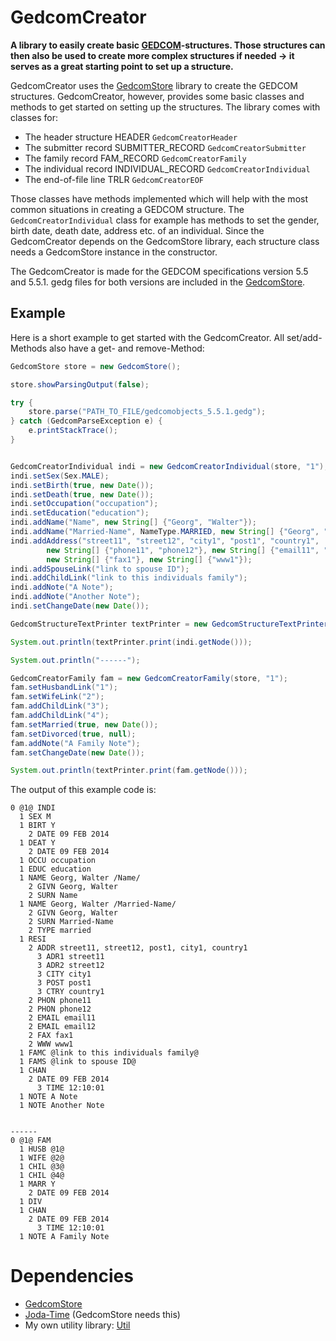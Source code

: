 # GedcomCreator
**A library to easily create basic [GEDCOM](http://en.wikipedia.org/wiki/GEDCOM)-structures. Those structures can then also be used to create more complex structures if needed -> it serves as a great starting point to set up a structure.**

GedcomCreator uses the [GedcomStore](https://github.com/thnaeff/GedcomStore) library to create the GEDCOM structures. GedcomCreator, however, provides some basic classes and methods to get started on setting up the structures. The library comes with classes for:
* The header structure HEADER `GedcomCreatorHeader`
* The submitter record SUBMITTER_RECORD `GedcomCreatorSubmitter`
* The family record FAM_RECORD `GedcomCreatorFamily`
* The individual record INDIVIDUAL_RECORD `GedcomCreatorIndividual`
* The end-of-file line TRLR `GedcomCreatorEOF`

Those classes have methods implemented which will help with the most common situations in creating a GEDCOM structure. The `GedcomCreatorIndividual` class for example has methods to set the gender, birth date, death date, address etc. of an individual. Since the GedcomCreator depends on the GedcomStore library, each structure class needs a GedcomStore instance in the constructor.

The GedcomCreator is made for the GEDCOM specifications version 5.5 and 5.5.1. gedg files for both versions are included in the [GedcomStore](https://github.com/thnaeff/GedcomStore).


## Example
Here is a short example to get started with the GedcomCreator. All set/add-Methods also have a get- and remove-Method:

```Java
GedcomStore store = new GedcomStore();

store.showParsingOutput(false);

try {
	store.parse("PATH_TO_FILE/gedcomobjects_5.5.1.gedg");
} catch (GedcomParseException e) {
	e.printStackTrace();
}


GedcomCreatorIndividual indi = new GedcomCreatorIndividual(store, "1");
indi.setSex(Sex.MALE);
indi.setBirth(true, new Date());
indi.setDeath(true, new Date());
indi.setOccupation("occupation");
indi.setEducation("education");
indi.addName("Name", new String[] {"Georg", "Walter"});
indi.addName("Married-Name", NameType.MARRIED, new String[] {"Georg", "Walter"});
indi.addAddress("street11", "street12", "city1", "post1", "country1", 
		new String[] {"phone11", "phone12"}, new String[] {"email11", "email12"}, 
		new String[] {"fax1"}, new String[] {"www1"});
indi.addSpouseLink("link to spouse ID");
indi.addChildLink("link to this individuals family");
indi.addNote("A Note");
indi.addNote("Another Note");
indi.setChangeDate(new Date());

GedcomStructureTextPrinter textPrinter = new GedcomStructureTextPrinter();

System.out.println(textPrinter.print(indi.getNode()));

System.out.println("------");

GedcomCreatorFamily fam = new GedcomCreatorFamily(store, "1");
fam.setHusbandLink("1");
fam.setWifeLink("2");
fam.addChildLink("3");
fam.addChildLink("4");
fam.setMarried(true, new Date());
fam.setDivorced(true, null);
fam.addNote("A Family Note");
fam.setChangeDate(new Date());

System.out.println(textPrinter.print(fam.getNode()));	
```

The output of this example code is:
```
0 @1@ INDI
  1 SEX M
  1 BIRT Y
    2 DATE 09 FEB 2014
  1 DEAT Y
    2 DATE 09 FEB 2014
  1 OCCU occupation
  1 EDUC education
  1 NAME Georg, Walter /Name/
    2 GIVN Georg, Walter
    2 SURN Name
  1 NAME Georg, Walter /Married-Name/
    2 GIVN Georg, Walter
    2 SURN Married-Name
    2 TYPE married
  1 RESI
    2 ADDR street11, street12, post1, city1, country1
      3 ADR1 street11
      3 ADR2 street12
      3 CITY city1
      3 POST post1
      3 CTRY country1
    2 PHON phone11
    2 PHON phone12
    2 EMAIL email11
    2 EMAIL email12
    2 FAX fax1
    2 WWW www1
  1 FAMC @link to this individuals family@
  1 FAMS @link to spouse ID@
  1 CHAN
    2 DATE 09 FEB 2014
      3 TIME 12:10:01
  1 NOTE A Note
  1 NOTE Another Note


------
0 @1@ FAM
  1 HUSB @1@
  1 WIFE @2@
  1 CHIL @3@
  1 CHIL @4@
  1 MARR Y
    2 DATE 09 FEB 2014
  1 DIV
  1 CHAN
    2 DATE 09 FEB 2014
      3 TIME 12:10:01
  1 NOTE A Family Note
```


# Dependencies
* [GedcomStore](https://github.com/thnaeff/GedcomStore)
* [Joda-Time](http://http://www.joda.org) (GedcomStore needs this)
* My own utility library: [Util](http://github.com/thnaeff/Util)

